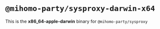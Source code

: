 # `@mihomo-party/sysproxy-darwin-x64`

This is the **x86_64-apple-darwin** binary for `@mihomo-party/sysproxy`
